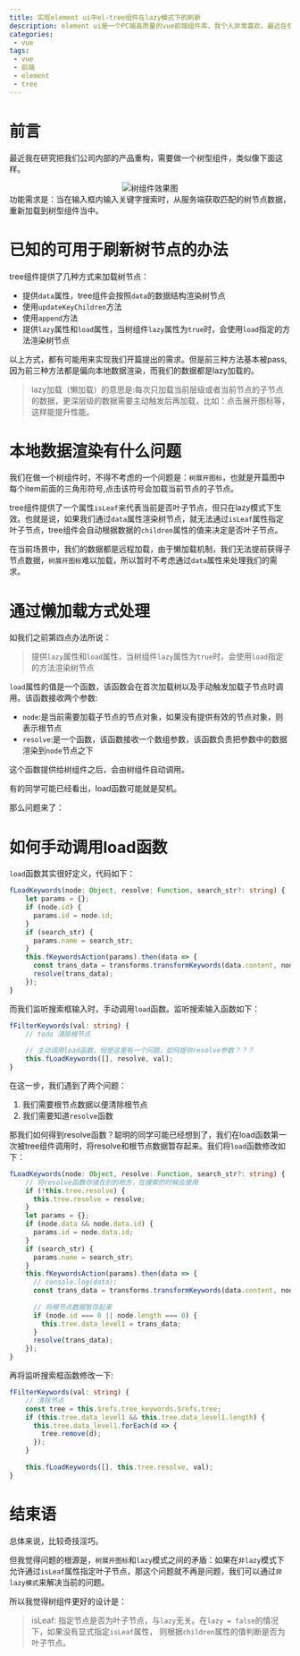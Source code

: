```yaml
---
title: 实现element ui中el-tree组件在lazy模式下的刷新
description: element ui是一个PC端高质量的vue前端组件库，我个人非常喜欢。最近在使用tree组件时碰到一些麻烦——没有直接的API可以方便地在lazy模式下实现整树的节点重新加载。我们来看看怎么样实现这样的需求。
categories:
 - vue
tags:
 - vue
 - 前端
 - element
 - tree
---
```

# 前言
最近我在研究把我们公司内部的产品重构，需要做一个树型组件，类似像下面这样。
<div align="center">
	<img src="{{site.baseurl}}/assets/images/2019/09/1568613408954.jpg" alt="树组件效果图">
</div>
功能需求是：当在输入框内输入关键字搜索时，从服务端获取匹配的树节点数据，重新加载到树型组件当中。

# 已知的可用于刷新树节点的办法
tree组件提供了几种方式来加载树节点：
- 提供`data`属性，tree组件会按照`data`的数据结构渲染树节点
- 使用`updateKeyChildren`方法
- 使用`append`方法
- 提供`lazy`属性和`load`属性，当树组件`lazy`属性为`true`时，会使用`load`指定的方法渲染树节点

以上方式，都有可能用来实现我们开篇提出的需求。但是前三种方法基本被pass,因为前三种方法都是偏向本地数据渲染，而我们的数据都是lazy加载的。
> lazy加载（懒加载）的意思是:每次只加载当前层级或者当前节点的子节点的数据，更深层级的数据需要主动触发后再加载，比如：点击展开图标等，这样能提升性能。

# 本地数据渲染有什么问题
我们在做一个树组件时，不得不考虑的一个问题是：`树展开图标`，也就是开篇图中每个item前面的三角形符号,点击该符号会加载当前节点的子节点。

tree组件提供了一个属性`isLeaf`来代表当前是否叶子节点，但只在lazy模式下生效。也就是说，如果我们通过`data`属性渲染树节点，就无法通过`isLeaf`属性指定叶子节点，tree组件会自动根据数据的`children`属性的值来决定是否叶子节点。

在当前场景中，我们的数据都是远程加载，由于懒加载机制，我们无法提前获得子节点数据，`树展开图标`难以加载，所以暂时不考虑通过`data`属性来处理我们的需求。

# 通过懒加载方式处理
如我们之前第四点办法所说：
> 提供`lazy`属性和`load`属性，当树组件`lazy`属性为`true`时，会使用`load`指定的方法渲染树节点

`load`属性的值是一个函数，该函数会在首次加载树以及手动触发加载子节点时调用。该函数接收两个参数:
- `node`:是当前需要加载子节点的节点对象，如果没有提供有效的节点对象，则表示根节点
- `resolve`:是一个函数，该函数接收一个数组参数，该函数负责把参数中的数据渲染到`node`节点之下

这个函数提供给树组件之后，会由树组件自动调用。

有的同学可能已经看出，load函数可能就是契机。

那么问题来了：

# 如何手动调用load函数
`load`函数其实很好定义，代码如下：
```typescript
fLoadKeywords(node: Object, resolve: Function, search_str?: string) {
    let params = {};
    if (node.id) {
      params.id = node.id;
    }
    if (search_str) {
      params.name = search_str;
    }
    this.fKeywordsAction(params).then(data => {
      const trans_data = transforms.transformKeywords(data.content, node.id);
      resolve(trans_data);
    });
}
```

而我们监听搜索框输入时，手动调用`load`函数。监听搜索输入函数如下：
```typescript
fFilterKeywords(val: string) {
    // todo 清除根节点
    
    // 主动调用load函数，但是这里有一个问题，如何提供resolve参数？？？
    this.fLoadKeywords([], resolve, val);
}
```

在这一步，我们遇到了两个问题：
1. 我们需要根节点数据以便清除根节点
2. 我们需要知道`resolve`函数

那我们如何得到resolve函数？聪明的同学可能已经想到了，我们在load函数第一次被tree组件调用时，将resolve和根节点数据暂存起来。我们将`load`函数修改如下：
```typescript
fLoadKeywords(node: Object, resolve: Function, search_str?: string) {
    // 将resolve函数存储在别的地方，在搜索的时候会使用
    if (!this.tree.resolve) {
      this.tree.resolve = resolve;
    }
    let params = {};
    if (node.data && node.data.id) {
      params.id = node.data.id;
    }
    if (search_str) {
      params.name = search_str;
    }
    this.fKeywordsAction(params).then(data => {
      // console.log(data);
      const trans_data = transforms.transformKeywords(data.content, node.id);
      
      // 将根节点数据暂存起来
      if (node.id === 0 || node.length === 0) {
        this.tree.data_level1 = trans_data;
      }
      resolve(trans_data);
    });
}
```

再将监听搜索框函数修改一下:
```typescript
fFilterKeywords(val: string) {
    // 清除节点
    const tree = this.$refs.tree_keywords.$refs.tree;
    if (this.tree.data_level1 && this.tree.data_level1.length) {
      this.tree.data_level1.forEach(d => {
        tree.remove(d);
      });
    }
    
    this.fLoadKeywords([], this.tree.resolve, val);
}
```

# 结束语
总体来说，比较奇技淫巧。

但我觉得问题的根源是，`树展开图标`和`lazy`模式之间的矛盾：如果在`非lazy`模式下允许通过`isLeaf`属性指定叶子节点，那这个问题就不再是问题，我们可以通过`非lazy模式`来解决当前的问题。

所以我觉得树组件更好的设计是：
> isLeaf: 指定节点是否为叶子节点，与`lazy`无关。在`lazy = false`的情况下，如果没有显式指定`isLeaf`属性， 则根据`children`属性的值判断是否为叶子节点。
